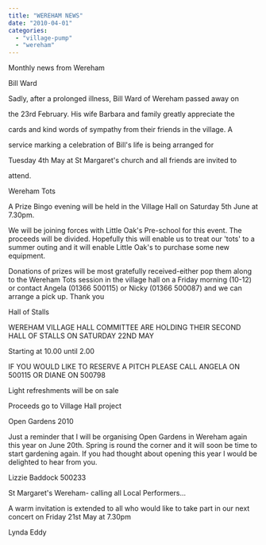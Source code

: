 ```yaml
---
title: "WEREHAM NEWS"
date: "2010-04-01"
categories: 
  - "village-pump"
  - "wereham"
---
```


Monthly news from Wereham

Bill Ward

Sadly, after a prolonged illness, Bill Ward of Wereham passed away on

the 23rd February. His wife Barbara and family greatly appreciate the

cards and kind words of sympathy from their friends in the village. A

service marking a celebration of Bill's life is being arranged for

Tuesday 4th May at St Margaret's church and all friends are invited to

attend.

Wereham Tots

A Prize Bingo evening will be held in the Village Hall on Saturday 5th June at 7.30pm.

We will be joining forces with Little Oak's Pre-school for this event. The proceeds will be divided. Hopefully this will enable us to treat our 'tots' to a summer outing and it will enable Little Oak's to purchase some new equipment.

Donations of prizes will be most gratefully received-either pop them along to the Wereham Tots session in the village hall on a Friday morning (10-12) or contact Angela (01366 500115) or Nicky (01366 500087) and we can arrange a pick up. Thank you

Hall of Stalls

WEREHAM VILLAGE HALL COMMITTEE ARE HOLDING THEIR SECOND HALL OF STALLS ON SATURDAY 22ND MAY

Starting at 10.00 until 2.00

IF YOU WOULD LIKE TO RESERVE A PITCH PLEASE CALL ANGELA ON 500115 OR DIANE ON 500798

Light refreshments will be on sale

Proceeds go to Village Hall project

Open Gardens 2010

Just a reminder that I will be organising Open Gardens in Wereham again this year on June 20th. Spring is round the corner and it will soon be time to start gardening again. If you had thought about opening this year I would be delighted to hear from you.

Lizzie Baddock 500233

St Margaret's Wereham- calling all Local Performers...

A warm invitation is extended to all who would like to take part in our next concert on Friday 21st May at 7.30pm

Lynda Eddy
